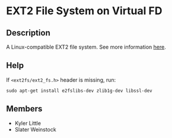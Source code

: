 # EXT2 File System on Virtual FD

## Description
A Linux-compatible EXT2 file system. See more information [here](https://www.eecs.wsu.edu/~cs360/proj10.html).

## Help
If ```<ext2fs/ext2_fs.h>``` header is missing, run:
```
sudo apt-get install e2fslibs-dev zlib1g-dev libssl-dev
```

## Members
- Kyler Little
- Slater Weinstock